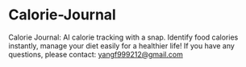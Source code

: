# Calorie-Journal
Calorie Journal: AI calorie tracking with a snap. Identify food calories instantly, manage your diet easily for a healthier life!
If you have any questions, please contact: yangf999212@gmail.com

